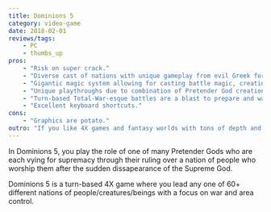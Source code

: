 ```yaml
---
title: Dominions 5
category: video-game
date: 2018-02-01
reviews/tags:
    - PC
    - thumbs_up
pros:
    - "Risk on super crack."
    - "Diverse cast of nations with unique gameplay from evil Greek forest creatures to undead remnants of the Roman Empire to Aztec-like lizard men, we can go on."
    - "Gigantic magic system allowing for casting battle magic, creating artifacts/gear for your army and casting ritual spells to affect the strategy layer."
    - "Unique playthroughs due to combination of Pretender God creation, 60+ nations, random map generation."
    - "Turn-based Total-War-esque battles are a blast to prepare and watch."
    - "Excellent keyboard shortcuts."
cons:
    - "Graphics are potato."
outro: "If you like 4X games and fantasy worlds with tons of depth and replayability then you might be interested in Dominions 5."
---
```

In Dominions 5, you play the role of one of many Pretender Gods who are each vying for supremacy through their ruling over a nation of people who worship them after the sudden dissapearance of the Supreme God.

Dominions 5 is a turn-based 4X game where you lead any one of 60+ different nations of people/creatures/beings with a focus on war and area control.
